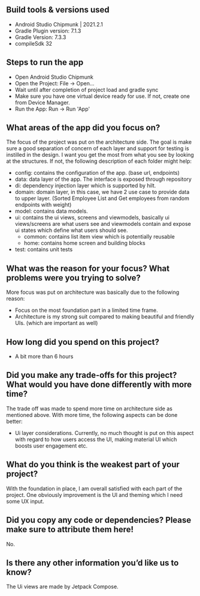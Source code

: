 ## Build tools & versions used
- Android Studio Chipmunk | 2021.2.1
- Gradle Plugin version: 7.1.3
- Gradle Version: 7.3.3
- compileSdk 32

## Steps to run the app
- Open Android Studio Chipmunk
- Open the Project: File -> Open...
- Wait until after completion of project load and gradle sync
- Make sure you have one virtual device ready for use. If not, create one from Device Manager.
- Run the App: Run -> Run 'App'

## What areas of the app did you focus on?
The focus of the project was put on the architecture side. The goal is make sure a good separation of concern of each layer and support for testing is instilled in the design.
I want you get the most from what you see by looking at the structures. If not, the following description of each folder might help:
- config: contains the configuration of the app. (base url, endpoints)
- data: data layer of the app. The interface is exposed through repository
- di: dependency injection layer which is supported by hilt.
- domain: domain layer, in this case, we have 2 use case to provide data to upper layer. (Sorted Employee List and Get employees from random endpoints with weight)
- model: contains data models.
- ui: contains the ui views, screens and viewmodels, basically ui views/screens are what users see and viewmodels contain and expose ui states which define what users should see.
  - common: contains list item view which is potentially reusable
  - home: contains home screen and building blocks
- test: contains unit tests

## What was the reason for your focus? What problems were you trying to solve?
More focus was put on architecture was basically due to the following reason:
- Focus on the most foundation part in a limited time frame.
- Architecture is my strong suit compared to making beautiful and friendly UIs. (which are important as well)

## How long did you spend on this project?
- A bit more than 6 hours

## Did you make any trade-offs for this project? What would you have done differently with more time?
The trade off was made to spend more time on architecture side as mentioned above. With more time, the following aspects can be done better:
- Ui layer considerations. Currently, no much thought is put on this aspect with regard to how users access the UI, making material UI which boosts user engagement etc.

## What do you think is the weakest part of your project?
With the foundation in place, I am overall satisfied with each part of the project. One obviously improvement is the UI and theming which I need some UX input.

## Did you copy any code or dependencies? Please make sure to attribute them here!
No.

## Is there any other information you’d like us to know?
The Ui views are made by Jetpack Compose.